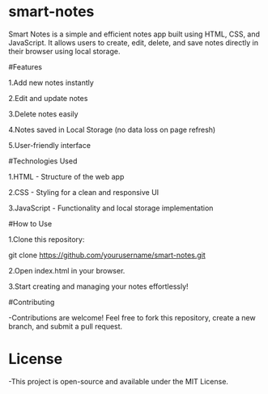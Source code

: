# smart-notes
Smart Notes is a simple and efficient notes app built using HTML, CSS, and JavaScript. It allows users to create, edit, delete, and save notes directly in their browser using local storage.

#Features

1.Add new notes instantly

2.Edit and update notes

3.Delete notes easily

4.Notes saved in Local Storage (no data loss on page refresh)

5.User-friendly interface

#Technologies Used

1.HTML - Structure of the web app

2.CSS - Styling for a clean and responsive UI

3.JavaScript - Functionality and local storage implementation

#How to Use

1.Clone this repository:

git clone https://github.com/yourusername/smart-notes.git


2.Open index.html in your browser.

3.Start creating and managing your notes effortlessly!

#Contributing

-Contributions are welcome! Feel free to fork this repository, create a new branch, and submit a pull request.


# License

-This project is open-source and available under the MIT License.
